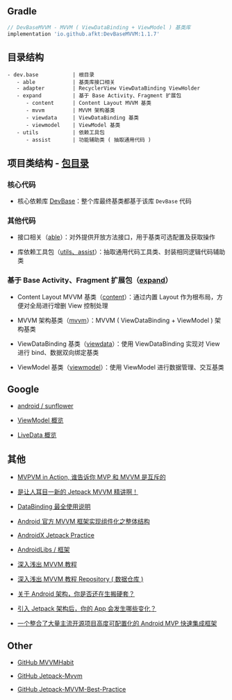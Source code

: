
## Gradle

```gradle
// DevBaseMVVM - MVVM ( ViewDataBinding + ViewModel ) 基类库
implementation 'io.github.afkt:DevBaseMVVM:1.1.7'
```

## 目录结构

```
- dev.base           | 根目录
   - able            | 基类库接口相关
   - adapter         | RecyclerView ViewDataBinding ViewHolder
   - expand          | 基于 Base Activity、Fragment 扩展包
      - content      | Content Layout MVVM 基类
      - mvvm         | MVVM 架构基类
      - viewdata     | ViewDataBinding 基类
      - viewmodel    | ViewModel 基类
   - utils           | 依赖工具包
      - assist       | 功能辅助类 ( 抽取通用代码 )
```


## 项目类结构 - [包目录][包目录]

### 核心代码

* 核心依赖库 [DevBase][DevBase]：整个库最终基类都基于该库 `DevBase` 代码

### 其他代码

* 接口相关（[able][able]）：对外提供开放方法接口，用于基类可选配置及获取操作

* 库依赖工具包（[utils、assist][utils、assist]）：抽取通用代码工具类、封装相同逻辑代码辅助类

### 基于 Base Activity、Fragment 扩展包（[expand][expand]）

* Content Layout MVVM 基类（[content][content]）：通过内置 Layout 作为根布局，方便对全局进行增删 View 控制处理

* MVVM 架构基类（[mvvm][mvvm]）：MVVM ( ViewDataBinding + ViewModel ) 架构基类

* ViewDataBinding 基类（[viewdata][viewdata]）：使用 ViewDataBinding 实现对 View 进行 bind、数据双向绑定基类

* ViewModel 基类（[viewmodel][viewmodel]）：使用 ViewModel 进行数据管理、交互基类

## Google

* [android / sunflower](https://github.com/android/sunflower)

* [ViewModel 概览](https://developer.android.com/topic/libraries/architecture/viewmodel)

* [LiveData 概览](https://developer.android.com/topic/libraries/architecture/livedata)

## 其他

* [MVPVM in Action, 谁告诉你 MVP 和 MVVM 是互斥的](http://blog.zhaiyifan.cn/2016/03/16/android-new-project-from-0-p3)

* [是让人耳目一新的 Jetpack MVVM 精讲啊！](https://juejin.cn/post/6844903976240939021)

* [DataBinding 最全使用说明](https://juejin.cn/post/6844903549223059463)

* [Android 官方 MVVM 框架实现组件化之整体结构](https://www.jianshu.com/p/c0988e7f31fd)

* [AndroidX Jetpack Practice](https://github.com/hi-dhl/AndroidX-Jetpack-Practice)

* [AndroidLibs / 框架](https://github.com/GuoYangGit/AndroidLibs/blob/master/框架)

* [深入浅出 MVVM 教程](https://www.jianshu.com/p/bcdb7c2a07eb)

* [深入浅出 MVVM 教程 Repository ( 数据仓库 ) ](https://juejin.cn/post/6844903505635835911)

* [关于 Android 架构，你是否还在生搬硬套？](https://juejin.cn/post/6942464122273398820)

* [引入 Jetpack 架构后，你的 App 会发生哪些变化？](https://juejin.cn/post/6955491901265051661)

* [一个整合了大量主流开源项目高度可配置化的 Android MVP 快速集成框架](https://github.com/JessYanCoding/MVPArms/blob/master/MVPArms.md)

## Other

* [GitHub MVVMHabit](https://github.com/goldze/MVVMHabit)

* [GitHub Jetpack-Mvvm](https://github.com/zskingking/Jetpack-Mvvm)

* [GitHub Jetpack-MVVM-Best-Practice](https://github.com/KunMinX/Jetpack-MVVM-Best-Practice)





[包目录]: https://github.com/afkT/DevUtils/blob/master/lib/DevBaseMVVM/src/main/java/dev/base
[DevBase]: https://github.com/afkT/DevUtils/blob/master/lib/DevBase/README.md
[able]: https://github.com/afkT/DevUtils/blob/master/lib/DevBaseMVVM/src/main/java/dev/base/able
[utils、assist]: https://github.com/afkT/DevUtils/blob/master/lib/DevBaseMVVM/src/main/java/dev/base/utils
[expand]: https://github.com/afkT/DevUtils/blob/master/lib/DevBaseMVVM/src/main/java/dev/base/expand
[content]: https://github.com/afkT/DevUtils/blob/master/lib/DevBaseMVVM/src/main/java/dev/base/expand/content
[mvvm]: https://github.com/afkT/DevUtils/blob/master/lib/DevBaseMVVM/src/main/java/dev/base/expand/mvvm
[viewdata]: https://github.com/afkT/DevUtils/blob/master/lib/DevBaseMVVM/src/main/java/dev/base/expand/viewdata
[viewmodel]: https://github.com/afkT/DevUtils/blob/master/lib/DevBaseMVVM/src/main/java/dev/base/expand/viewmodel